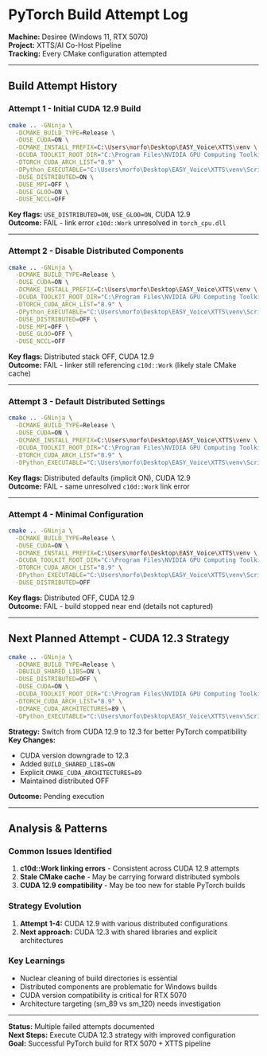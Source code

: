 # PyTorch Build Attempt Log

**Machine:** Desiree (Windows 11, RTX 5070)  
**Project:** XTTS/AI Co-Host Pipeline  
**Tracking:** Every CMake configuration attempted

---

## Build Attempt History

### Attempt 1 - Initial CUDA 12.9 Build

```bash
cmake .. -GNinja \
  -DCMAKE_BUILD_TYPE=Release \
  -DUSE_CUDA=ON \
  -DCMAKE_INSTALL_PREFIX=C:\Users\morfo\Desktop\EASY_Voice\XTTS\venv \
  -DCUDA_TOOLKIT_ROOT_DIR="C:\Program Files\NVIDIA GPU Computing Toolkit\CUDA\v12.9" \
  -DTORCH_CUDA_ARCH_LIST="8.9" \
  -DPython_EXECUTABLE="C:\Users\morfo\Desktop\EASY_Voice\XTTS\venv\Scripts\python.exe" \
  -DUSE_DISTRIBUTED=ON \
  -DUSE_MPI=OFF \
  -DUSE_GLOO=ON \
  -DUSE_NCCL=OFF
```

**Key flags:** `USE_DISTRIBUTED=ON`, `USE_GLOO=ON`, CUDA 12.9  
**Outcome:** FAIL - link error `c10d::Work` unresolved in `torch_cpu.dll`

---

### Attempt 2 - Disable Distributed Components

```bash
cmake .. -GNinja \
  -DCMAKE_BUILD_TYPE=Release \
  -DUSE_CUDA=ON \
  -DCMAKE_INSTALL_PREFIX=C:\Users\morfo\Desktop\EASY_Voice\XTTS\venv \
  -DCUDA_TOOLKIT_ROOT_DIR="C:\Program Files\NVIDIA GPU Computing Toolkit\CUDA\v12.9" \
  -DTORCH_CUDA_ARCH_LIST="8.9" \
  -DPython_EXECUTABLE="C:\Users\morfo\Desktop\EASY_Voice\XTTS\venv\Scripts\python.exe" \
  -DUSE_DISTRIBUTED=OFF \
  -DUSE_MPI=OFF \
  -DUSE_GLOO=OFF \
  -DUSE_NCCL=OFF
```

**Key flags:** Distributed stack OFF, CUDA 12.9  
**Outcome:** FAIL - linker still referencing `c10d::Work` (likely stale CMake cache)

---

### Attempt 3 - Default Distributed Settings

```bash
cmake .. -GNinja \
  -DCMAKE_BUILD_TYPE=Release \
  -DUSE_CUDA=ON \
  -DCMAKE_INSTALL_PREFIX=C:\Users\morfo\Desktop\EASY_Voice\XTTS\venv \
  -DCUDA_TOOLKIT_ROOT_DIR="C:\Program Files\NVIDIA GPU Computing Toolkit\CUDA\v12.9" \
  -DTORCH_CUDA_ARCH_LIST="8.9" \
  -DPython_EXECUTABLE="C:\Users\morfo\Desktop\EASY_Voice\XTTS\venv\Scripts\python.exe"
```

**Key flags:** Distributed defaults (implicit ON), CUDA 12.9  
**Outcome:** FAIL - same unresolved `c10d::Work` link error

---

### Attempt 4 - Minimal Configuration

```bash
cmake .. -GNinja \
  -DCMAKE_BUILD_TYPE=Release \
  -DUSE_CUDA=ON \
  -DCMAKE_INSTALL_PREFIX=C:\Users\morfo\Desktop\EASY_Voice\XTTS\venv \
  -DCUDA_TOOLKIT_ROOT_DIR="C:\Program Files\NVIDIA GPU Computing Toolkit\CUDA\v12.9" \
  -DTORCH_CUDA_ARCH_LIST="8.9" \
  -DPython_EXECUTABLE="C:\Users\morfo\Desktop\EASY_Voice\XTTS\venv\Scripts\python.exe" \
  -DUSE_DISTRIBUTED=OFF
```

**Key flags:** Distributed OFF, CUDA 12.9  
**Outcome:** FAIL - build stopped near end (details not captured)

---

## Next Planned Attempt - CUDA 12.3 Strategy

```bash
cmake .. -GNinja \
  -DCMAKE_BUILD_TYPE=Release \
  -DBUILD_SHARED_LIBS=ON \
  -DUSE_DISTRIBUTED=OFF \
  -DUSE_CUDA=ON \
  -DCUDA_TOOLKIT_ROOT_DIR="C:\Program Files\NVIDIA GPU Computing Toolkit\CUDA\v12.3" \
  -DTORCH_CUDA_ARCH_LIST="8.9" \
  -DCMAKE_CUDA_ARCHITECTURES=89 \
  -DPython_EXECUTABLE="C:\Users\morfo\Desktop\EASY_Voice\XTTS\venv\Scripts\python.exe"
```

**Strategy:** Switch from CUDA 12.9 to 12.3 for better PyTorch compatibility  
**Key Changes:**
- CUDA version downgrade to 12.3
- Added `BUILD_SHARED_LIBS=ON`
- Explicit `CMAKE_CUDA_ARCHITECTURES=89`
- Maintained distributed OFF

**Outcome:** Pending execution

---

## Analysis & Patterns

### Common Issues Identified

1. **c10d::Work linking errors** - Consistent across CUDA 12.9 attempts
2. **Stale CMake cache** - May be carrying forward distributed symbols
3. **CUDA 12.9 compatibility** - May be too new for stable PyTorch builds

### Strategy Evolution

1. **Attempt 1-4:** CUDA 12.9 with various distributed configurations
2. **Next approach:** CUDA 12.3 with shared libraries and explicit architectures

### Key Learnings

- Nuclear cleaning of build directories is essential
- Distributed components are problematic for Windows builds
- CUDA version compatibility is critical for RTX 5070
- Architecture targeting (sm_89 vs sm_120) needs investigation

---

**Status:** Multiple failed attempts documented  
**Next Steps:** Execute CUDA 12.3 strategy with improved configuration  
**Goal:** Successful PyTorch build for RTX 5070 + XTTS pipeline
